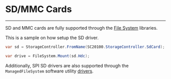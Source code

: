# SD/MMC Cards
---
SD and MMC cards are fully supported through the [File System](file-system.md) libraries.

This is a sample on how setup the SD driver.

```cs
var sd = StorageController.FromName(SC20100.StorageController.SdCard);

var drive = FileSystem.Mount(sd.Hdc);
```

Additionally, SPI SD drivers are also supported through the `ManagedFileSystem` software utility [drivers](../drivers/software-utility.md).